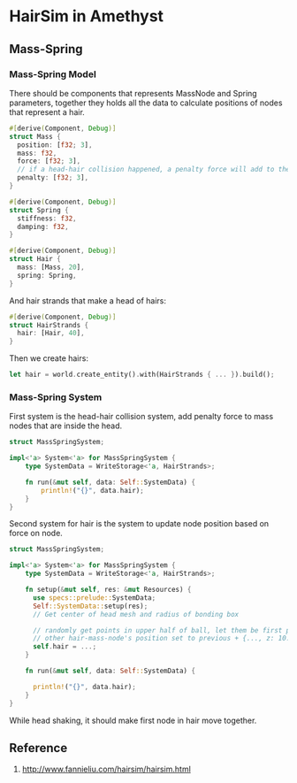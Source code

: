 # HairSim in Amethyst

## Mass-Spring

### Mass-Spring Model

There should be components that represents MassNode and Spring parameters, together they holds all the data to calculate positions of nodes that represent a hair.

```rust
#[derive(Component, Debug)]
struct Mass {
  position: [f32; 3],
  mass: f32,
  force: [f32; 3],
  // if a head-hair collision happened, a penalty force will add to the node
  penalty: [f32; 3],
}

#[derive(Component, Debug)]
struct Spring {
  stiffness: f32,
  damping: f32,
}

#[derive(Component, Debug)]
struct Hair {
  mass: [Mass, 20],
  spring: Spring,
}
```

And hair strands that make a head of hairs:

```rust
#[derive(Component, Debug)]
struct HairStrands {
  hair: [Hair, 40],
}
```

Then we create hairs:

```rust
let hair = world.create_entity().with(HairStrands { ... }).build();
```

### Mass-Spring System

First system is the head-hair collision system, add penalty force to mass nodes that are inside the head.

```rust
struct MassSpringSystem;

impl<'a> System<'a> for MassSpringSystem {
    type SystemData = WriteStorage<'a, HairStrands>;

    fn run(&mut self, data: Self::SystemData) {
        println!("{}", data.hair);
    }
}
```

Second system for hair is the system to update node position based on force on node.

```rust
struct MassSpringSystem;

impl<'a> System<'a> for MassSpringSystem {
    type SystemData = WriteStorage<'a, HairStrands>;

    fn setup(&mut self, res: &mut Resources) {
      use specs::prelude::SystemData;
      Self::SystemData::setup(res);
      // Get center of head mesh and radius of bonding box

      // randomly get points in upper half of ball, let them be first position of hair-mass-node
      // other hair-mass-node's position set to previous + {..., z: 10. }
      self.hair = ...;
    }

    fn run(&mut self, data: Self::SystemData) {

      println!("{}", data.hair);
    }
}
```

While head shaking, it should make first node in hair move together.

## Reference

1. http://www.fannieliu.com/hairsim/hairsim.html
